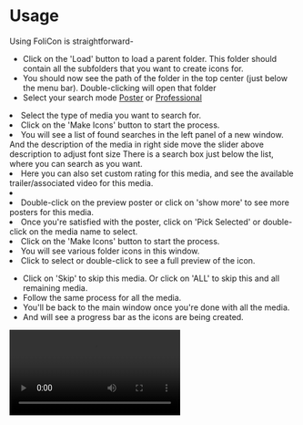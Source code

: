 # Usage

Using FoliCon is straightforward-
* Click on the 'Load' button to load a parent folder. 
This folder should contain all the subfolders that you want to create icons for.
* You should now see the path of the folder in the top center (just below the menu bar). 
<tip>Double-clicking will open that folder</tip>
* Select your search mode [Poster](Poster-Mode.md) or [Professional](Professional-Mode.md)

<tabs>
<tab title="Poster Mode">
<list>
<li>
Select the type of media you want to search for.
</li>
<li>
Click on the 'Make Icons' button to start the process.
</li>
<li>You will see a list of found searches in the left panel of a new window. 
And the description of the media in right side <tip> move the slider above description to adjust font size</tip>
<note>There is a search box just below the list, where you can search as you want.</note></li>
<li>Here you can also set custom rating for this media, and see the available trailer/associated video for this media.</li>
<li></li>
<li>Double-click on the preview poster or click on 'show more' to see more posters for this media.</li>
<li>Once you're satisfied with the poster, click on 'Pick Selected' or double-click on the media name to select.</li>
</list>

</tab>
<tab title="Professional Mode">
<list>
<li>Click on the 'Make Icons' button to start the process.</li>
<li>You will see various folder icons in this window.</li>
<li>Click to select or double-click to see a full preview of the icon.</li>
</list>
</tab>
</tabs>

* Click on 'Skip' to skip this media. Or click on 'ALL' to skip this and all remaining media.
* Follow the same process for all the media.
* You'll be back to the main window once you're done with all the media.
* And will see a progress bar as the icons are being created.
<video src="../video/poster-mode.mp4" preview-src="main-loaded.png"/>


